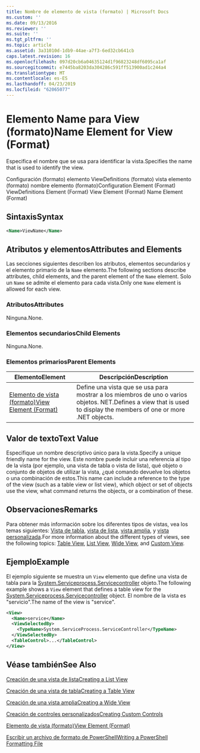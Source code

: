 ```yaml
---
title: Nombre de elemento de vista (formato) | Microsoft Docs
ms.custom: ''
ms.date: 09/13/2016
ms.reviewer: ''
ms.suite: ''
ms.tgt_pltfrm: ''
ms.topic: article
ms.assetid: 3a31010d-1db9-44ae-a7f3-6ed32cb641cb
caps.latest.revision: 16
ms.openlocfilehash: 097d20cb6a04635124d1f96823248df6095ca1af
ms.sourcegitcommit: e7445ba8203da304286c591ff513900ad1c244a4
ms.translationtype: MT
ms.contentlocale: es-ES
ms.lasthandoff: 04/23/2019
ms.locfileid: "62065077"
---
```

# <a name="name-element-for-view-format"></a><span data-ttu-id="4a464-102">Elemento Name para View (formato)</span><span class="sxs-lookup"><span data-stu-id="4a464-102">Name Element for View (Format)</span></span>

<span data-ttu-id="4a464-103">Especifica el nombre que se usa para identificar la vista.</span><span class="sxs-lookup"><span data-stu-id="4a464-103">Specifies the name that is used to identify the view.</span></span>

<span data-ttu-id="4a464-104">Configuración (formato) elemento ViewDefinitions (formato) vista elemento (formato) nombre elemento (formato)</span><span class="sxs-lookup"><span data-stu-id="4a464-104">Configuration Element (Format) ViewDefinitions Element (Format) View Element (Format) Name Element (Format)</span></span>

## <a name="syntax"></a><span data-ttu-id="4a464-105">Sintaxis</span><span class="sxs-lookup"><span data-stu-id="4a464-105">Syntax</span></span>

```xml
<Name>ViewName</Name>
```

## <a name="attributes-and-elements"></a><span data-ttu-id="4a464-106">Atributos y elementos</span><span class="sxs-lookup"><span data-stu-id="4a464-106">Attributes and Elements</span></span>

<span data-ttu-id="4a464-107">Las secciones siguientes describen los atributos, elementos secundarios y el elemento primario de la `Name` elemento.</span><span class="sxs-lookup"><span data-stu-id="4a464-107">The following sections describe attributes, child elements, and the parent element of the `Name` element.</span></span> <span data-ttu-id="4a464-108">Solo un `Name` se admite el elemento para cada vista.</span><span class="sxs-lookup"><span data-stu-id="4a464-108">Only one `Name` element is allowed for each view.</span></span>

### <a name="attributes"></a><span data-ttu-id="4a464-109">Atributos</span><span class="sxs-lookup"><span data-stu-id="4a464-109">Attributes</span></span>

<span data-ttu-id="4a464-110">Ninguna.</span><span class="sxs-lookup"><span data-stu-id="4a464-110">None.</span></span>

### <a name="child-elements"></a><span data-ttu-id="4a464-111">Elementos secundarios</span><span class="sxs-lookup"><span data-stu-id="4a464-111">Child Elements</span></span>

<span data-ttu-id="4a464-112">Ninguna.</span><span class="sxs-lookup"><span data-stu-id="4a464-112">None.</span></span>

### <a name="parent-elements"></a><span data-ttu-id="4a464-113">Elementos primarios</span><span class="sxs-lookup"><span data-stu-id="4a464-113">Parent Elements</span></span>

|<span data-ttu-id="4a464-114">Elemento</span><span class="sxs-lookup"><span data-stu-id="4a464-114">Element</span></span>|<span data-ttu-id="4a464-115">Descripción</span><span class="sxs-lookup"><span data-stu-id="4a464-115">Description</span></span>|
|-------------|-----------------|
|[<span data-ttu-id="4a464-116">Elemento de vista (formato)</span><span class="sxs-lookup"><span data-stu-id="4a464-116">View Element (Format)</span></span>](./view-element-format.md)|<span data-ttu-id="4a464-117">Define una vista que se usa para mostrar a los miembros de uno o varios objetos. NET.</span><span class="sxs-lookup"><span data-stu-id="4a464-117">Defines a view that is used to display the members of one or more .NET objects.</span></span>|

## <a name="text-value"></a><span data-ttu-id="4a464-118">Valor de texto</span><span class="sxs-lookup"><span data-stu-id="4a464-118">Text Value</span></span>

<span data-ttu-id="4a464-119">Especifique un nombre descriptivo único para la vista.</span><span class="sxs-lookup"><span data-stu-id="4a464-119">Specify a unique friendly name for the view.</span></span> <span data-ttu-id="4a464-120">Este nombre puede incluir una referencia al tipo de la vista (por ejemplo, una vista de tabla o vista de lista), qué objeto o conjunto de objetos de utilizar la vista, ¿qué comando devuelve los objetos o una combinación de estos.</span><span class="sxs-lookup"><span data-stu-id="4a464-120">This name can include a reference to the type of the view (such as a table view or list view), which object or set of objects use the view, what command returns the objects, or a combination of these.</span></span>

## <a name="remarks"></a><span data-ttu-id="4a464-121">Observaciones</span><span class="sxs-lookup"><span data-stu-id="4a464-121">Remarks</span></span>

<span data-ttu-id="4a464-122">Para obtener más información sobre los diferentes tipos de vistas, vea los temas siguientes: [Vista de tabla](./creating-a-table-view.md), [vista de lista](./creating-a-list-view.md), [vista amplia](./creating-a-wide-view.md), y [vista personalizada](./creating-custom-controls.md).</span><span class="sxs-lookup"><span data-stu-id="4a464-122">For more information about the different types of views, see the following topics: [Table View](./creating-a-table-view.md), [List View](./creating-a-list-view.md), [Wide View](./creating-a-wide-view.md), and [Custom View](./creating-custom-controls.md).</span></span>

## <a name="example"></a><span data-ttu-id="4a464-123">Ejemplo</span><span class="sxs-lookup"><span data-stu-id="4a464-123">Example</span></span>

<span data-ttu-id="4a464-124">El ejemplo siguiente se muestra un `View` elemento que define una vista de tabla para la [System.Serviceprocess.Servicecontroller](/dotnet/api/System.ServiceProcess.ServiceController) objeto.</span><span class="sxs-lookup"><span data-stu-id="4a464-124">The following example shows a `View` element that defines a table view for the [System.Serviceprocess.Servicecontroller](/dotnet/api/System.ServiceProcess.ServiceController) object.</span></span> <span data-ttu-id="4a464-125">El nombre de la vista es "servicio".</span><span class="sxs-lookup"><span data-stu-id="4a464-125">The name of the view is "service".</span></span>

```xml
<View>
  <Name>service</Name>
  <ViewSelectedBy>
    <TypeName>System.ServiceProcess.ServiceController</TypeName>
  </ViewSelectedBy>
  <TableControl>...</TableControl>
</View>

```

## <a name="see-also"></a><span data-ttu-id="4a464-126">Véase también</span><span class="sxs-lookup"><span data-stu-id="4a464-126">See Also</span></span>

[<span data-ttu-id="4a464-127">Creación de una vista de lista</span><span class="sxs-lookup"><span data-stu-id="4a464-127">Creating a List View</span></span>](./creating-a-list-view.md)

[<span data-ttu-id="4a464-128">Creación de una vista de tabla</span><span class="sxs-lookup"><span data-stu-id="4a464-128">Creating a Table View</span></span>](./creating-a-table-view.md)

[<span data-ttu-id="4a464-129">Creación de una vista amplia</span><span class="sxs-lookup"><span data-stu-id="4a464-129">Creating a Wide View</span></span>](./creating-a-wide-view.md)

[<span data-ttu-id="4a464-130">Creación de controles personalizados</span><span class="sxs-lookup"><span data-stu-id="4a464-130">Creating Custom Controls</span></span>](./creating-custom-controls.md)

[<span data-ttu-id="4a464-131">Elemento de vista (formato)</span><span class="sxs-lookup"><span data-stu-id="4a464-131">View Element (Format)</span></span>](./view-element-format.md)

[<span data-ttu-id="4a464-132">Escribir un archivo de formato de PowerShell</span><span class="sxs-lookup"><span data-stu-id="4a464-132">Writing a PowerShell Formatting File</span></span>](./writing-a-powershell-formatting-file.md)
